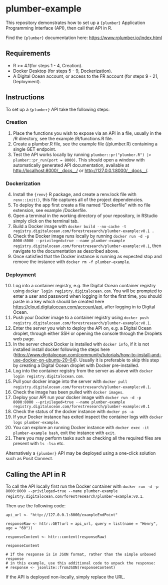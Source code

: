 
<!-- README.md is generated from README.Rmd. Please edit that file -->

# plumber-example

This repository demonstrates how to set up a `{plumber}` Application
Programming Interface (API), then call that API in R.

Find the `{plumber}` documentation here:
<https://www.rplumber.io/index.html>

## Requirements

- R \>= 4.1(for steps 1 - 4, Creation).
- Docker Desktop (for steps 5 - 9, Dockerization).
- A Digital Ocean account, or access to the FR account (for steps 9 -
  21, Deployment).

## Instructions

To set up a `{plumber}` API take the following steps:

### Creation

1.  Place the functions you wish to expose via an API in a file, usually
    in the /R directory, see the example /R/functions.R file.
2.  Create a plumber.R file, see the example file (/plumber.R)
    containing a single GET endpoint.
3.  Test the API works locally by running
    `plumber::pr("plumber.R") |> plumber::pr_run(port = 8000)`. This
    should open a window with automatically generated API documentation,
    available at <http://localhost:8000/__docs__/> or
    <http://127.0.0.1:8000/__docs__/>.

### Dockerization

4.  Install the `{renv}` R package, and create a renv.lock file with
    `renv::init()`, this file captures all of the project dependencies.
5.  To deploy the app first create a file named “Dockerfile” with no
    file extension, see example /Dockerfile.
6.  Open a terminal in the working directory of your repository, in
    RStudio simply click on the terminal tab.
7.  Build a Docker image with
    `docker build --no-cache -t registry.digitalocean.com/forestresearch/plumber-example:v0.1 .`
8.  Check the Docker image runs locally by running
    `docker run -d -p 8000:8000 --privileged=true --name plumber-example registry.digitalocean.com/forestresearch/plumber-example:v0.1`,
    then navigate to the documentation as described above.
9.  Once satisfied that the Docker instance is running as expected stop
    and remove the instance with `docker rm -f plumber-example`.

### Deployment

10. Log into a container registry, e.g. the Digital Ocean container
    registry using `docker login registry.digitalocean.com`. You will be
    prompted to enter a user and password when logging in for the first
    time, you should paste in a key which should be created here
    <https://cloud.digitalocean.com/account/api>, after logging in to
    Digital Ocean.
11. Push your Docker image to a container registry using
    `docker push registry.digitalocean.com/forestresearch/plumber-example:v0.1`.
12. Enter the server you wish to deploy the API on, e.g. a Digital Ocean
    droplet, through either SSH or opening the console through the
    Droplets web page.
13. In the server check Docker is installed with `docker info`, if it is
    not installed install docker following the steps here
    (<https://www.digitalocean.com/community/tutorials/how-to-install-and-use-docker-on-ubuntu-20-04>).
    Usually it is preferable to skip this step by creating a Digital
    Ocean droplet with Docker pre-installed.
14. Log into the container registry from the server as above with
    `docker login registry.digitalocean.com`.
15. Pull your docker image into the server with
    `docker pull registry.digitalocean.com/forestresearch/plumber-example:v0.1`.
16. Check the image has been pulled with `docker images`.
17. Deploy your API run your docker image with
    `docker run -d -p 8000:8000 --privileged=true --name plumber-example registry.digitalocean.com/forestresearch/plumber-example:v0.1`
18. Check the status of the docker instance with `docker ps -a`
19. If your Docker instance has exited inspect the container logs with
    `docker logs plumber-example`.
20. You can explore an running Docker instance with
    `docker exec -it plumber-example bash`, exit the instance with
    `exit`.
21. There you may perform tasks such as checking all the required files
    are present with `ls -lsa` etc.

Alternatively a `{plumber}` API may be deployed using a one-click
solution such as Posit Connect.

## Calling the API in R

To call the API locally first run the Docker container with
`docker run -d -p 8000:8000 --privileged=true --name plumber-example registry.digitalocean.com/forestresearch/plumber-example:v0.1`.

Then use the following code:

    api_url <- "http://127.0.0.1:8000/exampleEndPoint"

    responseRaw <- httr::GET(url = api_url, query = list(name = "Henry", age = "60"))

    responseContent <- httr::content(responseRaw)

    responseContent

    # If the response is in JSON format, rather than the simple unboxed response
    # in this example, use this additional code to unpack the response:
    # response <- jsonlite::fromJSON(responseContent)

If the API is deployed non-locally, simply replace the URL.
